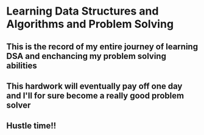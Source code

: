 # Learning Data Structures and Algorithms and Problem Solving
## This is the record of my entire journey of learning DSA and enchancing my problem solving abilities
## This hardwork will eventually pay off one day and I'll for sure become a really good problem solver
## Hustle time!!
